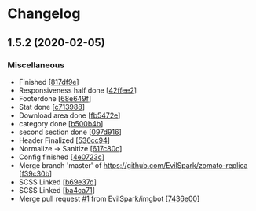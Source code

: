 # Changelog

<a name="1.5.2"></a>
## 1.5.2 (2020-02-05)

### Miscellaneous

-  Finished [[817df9e](https://github.com/EvilSpark/zomato-replica/commit/817df9ebcf26991a5ccc7aff106d7a366ec7e3d6)]
-  Responsiveness half done [[42ffee2](https://github.com/EvilSpark/zomato-replica/commit/42ffee2be14eb71f85aa3f2581fbfbbe9f63d684)]
-  Footerdone [[68e649f](https://github.com/EvilSpark/zomato-replica/commit/68e649f6be5e60ce2f6b55d4309726a789217603)]
-  Stat done [[c713988](https://github.com/EvilSpark/zomato-replica/commit/c713988b94bb84028bd8229fc44d2e3ac6f58f8b)]
-  Download area done [[fb5472e](https://github.com/EvilSpark/zomato-replica/commit/fb5472eec142882292da63d9aa8ebf693ad65bb9)]
-  category done [[b500b4b](https://github.com/EvilSpark/zomato-replica/commit/b500b4b82a4c9eb1d069e458fdbae3722619a747)]
-  second section done [[097d916](https://github.com/EvilSpark/zomato-replica/commit/097d91687579130bb374940fbf43be9739f10655)]
-  Header Finalized [[536cc94](https://github.com/EvilSpark/zomato-replica/commit/536cc94d5b772f748a1c8a76462f215c5dff3a77)]
-  Normalize -&gt; Sanitize [[617c80c](https://github.com/EvilSpark/zomato-replica/commit/617c80c051bc1dec765a947f11ab9cf426878d9d)]
-  Config finished [[4e0723c](https://github.com/EvilSpark/zomato-replica/commit/4e0723c58c0f5d22974641aa52287bc06e8a6a6b)]
-  Merge branch &#x27;master&#x27; of https://github.com/EvilSpark/zomato-replica [[f39c30b](https://github.com/EvilSpark/zomato-replica/commit/f39c30b4f1060b13dc4523c0414b78f028584bc7)]
-  SCSS Linked [[b69e37d](https://github.com/EvilSpark/zomato-replica/commit/b69e37d5276efe8cc7aa13dbcab3cb14e88f053c)]
-  SCSS Linked [[ba4ca71](https://github.com/EvilSpark/zomato-replica/commit/ba4ca71761c97a3b744b262f6850ed0d7fa2f494)]
-  Merge pull request [#1](https://github.com/EvilSpark/zomato-replica/issues/1) from EvilSpark/imgbot [[7436e00](https://github.com/EvilSpark/zomato-replica/commit/7436e00ecaaddfaa450875e92d7f586ff3d11185)]


